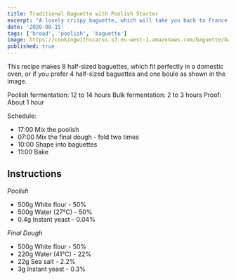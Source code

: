 ```yaml
---
title: Traditional Baguette with Poolish Starter
excerpt: "A lovely crispy baguette, which will take you back to France as soon as you hear the crunch of the crust under your knife. "
date: '2020-08-15'
tags: ['bread', 'poolish', 'baguette']
image: https://cookingwithscarss.s3.eu-west-1.amazonaws.com/baguette/baguettes-with-boule.jpg
published: true
---
```


This recipe makes 8 half-sized baguettes, which fit perfectly in a domestic oven, or if you prefer 4 half-sized baguettes and one boule as shown in the image. 

Poolish fermentation: 12 to 14 hours
Bulk fermentation: 2 to 3 hours
Proof: About 1 hour

Schedule: 
 - 17:00 Mix the poolish
 - 07:00 Mix the final dough - fold two times
 - 10:00 Shape into baguettes
 - 11:00 Bake

## Instructions
_Poolish_
 - 500g White flour - 50%
 - 500g Water (27℃) - 50%
 - 0.4g Instant yeast - 0.04%

_Final Dough_
 - 500g White flour - 50%
 - 220g Water (41℃) - 22%
 - 22g Sea salt - 2.2%
 - 3g Instant yeast - 0.3%
